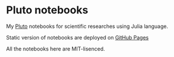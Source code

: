 # Pluto notebooks

My [Pluto](https://github.com/fonsp/Pluto.jl) notebooks for scientific researches using Julia language.

Static version of notebooks are deployed on [GitHub Pages](https://hasundue.github.io/pluto/)

All the notebooks here are MIT-lisenced.
